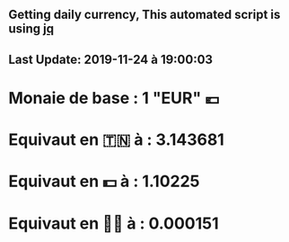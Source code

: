 ## Getting daily currency, This automated script is using [jq](https://stedolan.github.io/jq/)
## Last Update:  2019-11-24 à 19:00:03
 # Monaie de base : 1 "EUR" 💶 
 # Equivaut en 🇹🇳 à :  3.143681 
 # Equivaut en 💵 à : 1.10225
 # Equivaut en 🐱‍💻 à :  0.000151
